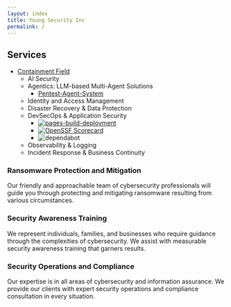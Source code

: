 ```yaml
---
layout: index
title: Young Security Inc
permalink: /
---
```

## Services

- [Containment Field](https://github.com/youngsecurity/containment-field/)
  - AI Security
  - Agentics: LLM-based Multi-Agent Solutions
    - [Pentest-Agent-System](./pentest-agent-system/)
  - Identity and Access Management
  - Disaster Recovery & Data Protection
  - DevSecOps & Application Security
    - [![pages-build-deployment](https://github.com/youngsecurity/www/actions/workflows/pages/pages-build-deployment/badge.svg?branch=gh-pages)](https://github.com/youngsecurity/www/actions/workflows/pages/pages-build-deployment)
    - [![OpenSSF Scorecard](https://api.securityscorecards.dev/projects/github.com/youngsecurity/containment-field/badge)](https://securityscorecards.dev/viewer/?uri=github.com/youngsecurity/containment-field)
    - ![dependabot](https://flat.badgen.net/dependabot/user/repo?icon=dependabot)
  - Observability & Logging
  - Incident Response & Business Continuity

### Ransomware Protection and Mitigation

Our friendly and approachable team of cybersecurity professionals will guide you through protecting and mitigating ransomware resulting from various circumstances.

### Security Awareness Training

We represent individuals, families, and businesses who require guidance through the complexities of cybersecurity. We assist with measurable security awareness training that garners results.

### Security Operations and Compliance

Our expertise is in all areas of cybersecurity and information assurance. We provide our clients with expert security operations and compliance consultation in every situation.
